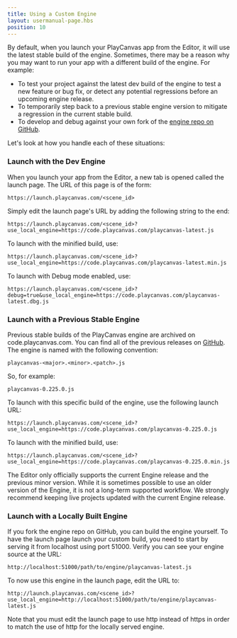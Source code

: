 ```yaml
---
title: Using a Custom Engine
layout: usermanual-page.hbs
position: 10
---
```


By default, when you launch your PlayCanvas app from the Editor, it will use the latest stable build of the engine. Sometimes, there may be a reason why you may want to run your app with a different build of the engine. For example:

* To test your project against the latest dev build of the engine to test a new feature or bug fix, or detect any potential regressions before an upcoming engine release.
* To temporarily step back to a previous stable engine version to mitigate a regression in the current stable build.
* To develop and debug against your own fork of the [engine repo on GitHub][1].

Let's look at how you handle each of these situations:

### Launch with the Dev Engine

When you launch your app from the Editor, a new tab is opened called the launch page. The URL of this page is of the form:

    https://launch.playcanvas.com/<scene_id>

Simply edit the launch page's URL by adding the following string to the end:

    https://launch.playcanvas.com/<scene_id>?use_local_engine=https://code.playcanvas.com/playcanvas-latest.js

To launch with the minified build, use:

    https://launch.playcanvas.com/<scene_id>?use_local_engine=https://code.playcanvas.com/playcanvas-latest.min.js

To launch with Debug mode enabled, use:

    https://launch.playcanvas.com/<scene_id>?debug=true&use_local_engine=https://code.playcanvas.com/playcanvas-latest.dbg.js

### Launch with a Previous Stable Engine

Previous stable builds of the PlayCanvas engine are archived on code.playcanvas.com. You can find all of the previous releases on [GitHub][2]. The engine is named with the following convention:

    playcanvas-<major>.<minor>.<patch>.js

So, for example:

    playcanvas-0.225.0.js

To launch with this specific build of the engine, use the following launch URL:

    https://launch.playcanvas.com/<scene_id>?use_local_engine=https://code.playcanvas.com/playcanvas-0.225.0.js

To launch with the minified build, use:

    https://launch.playcanvas.com/<scene_id>?use_local_engine=https://code.playcanvas.com/playcanvas-0.225.0.min.js

<div class="alert alert-info">
    The Editor only officially supports the current Engine release and the previous minor version. While it is sometimes possible to use an older version of the Engine, it is not a long-term supported workflow. We strongly recommend keeping live projects updated with the current Engine release.
</div>


### Launch with a Locally Built Engine

If you fork the engine repo on GitHub, you can build the engine yourself. To have the launch page launch your custom build, you need to start by serving it from localhost using port 51000. Verify you can see your engine source at the URL:

    http://localhost:51000/path/to/engine/playcanvas-latest.js

To now use this engine in the launch page, edit the URL to:

    http://launch.playcanvas.com/<scene_id>?use_local_engine=http://localhost:51000/path/to/engine/playcanvas-latest.js

Note that you must edit the launch page to use http instead of https in order to match the use of http for the locally served engine.

[1]: https://github.com/playcanvas/engine
[2]: https://github.com/playcanvas/engine/releases
